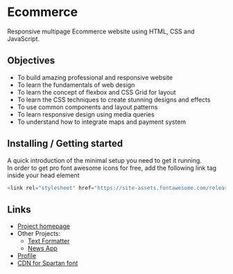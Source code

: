 # Ecommerce

Responsive multipage Ecommerce website using HTML, CSS and JavaScript.

## Objectives

* To build amazing professional and responsive website
* To learn the fundamentals of web design
* To learn the concept of flexbox and CSS Grid for layout
* To learn the CSS techniques to create stunning designs and effects
* To use common components and layout patterns
* To learn responsive design using media queries
* To understand how to integrate maps and payment system

## Installing / Getting started

A quick introduction of the minimal setup you need to get it running.
<br>In order to get pro font awesome icons for free, add the following link tag inside your head element
``` js
<link rel="stylesheet" href="https://site-assets.fontawesome.com/releases/v6.6.0/css/all.css">
```

[comment]: # "## Developing
In order to develop the project, follow these steps"
[comment]: # "### Building
To build the project for deployment, follow these steps"
[comment]: # "### Deploying/Publishing
To deploy the project to a server, follow these steps"
[comment]: # "## Features"
[comment]: # "## Contributing"

## Links

- <a href = "https://github.com/chyroshan066/Ecommerce">Project homepage</a>
- Other Projects:
  - <a href = "https://github.com/chyroshan066/Text-Formatter">Text Formatter</a>
  - <a href = "https://github.com/chyroshan066/News-App">News App</a>
- <a href = "https://github.com/chyroshan066">Profile</a>
- <a href="https://www.cdnfonts.com/spartan.font">CDN for Spartan font</a>

[comment]: # "## Licensing"

